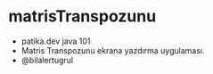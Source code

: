 ﻿# matrisTranspozunu
- patika.dev java 101
- Matris Transpozunu ekrana yazdırma uygulaması. 
- @bilalertugrul
